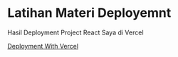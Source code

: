# Latihan Materi Deployemnt

Hasil Deployment Project React Saya di Vercel

[Deployment With Vercel](https://react-deployment-30qifkgwu-exagodzrpml-gmailcom.vercel.app/)

